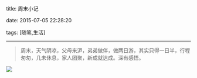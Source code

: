  title: 周末小记
 
 date: 2015-07-05 22:28:20
 
 tags: [随笔,生活] 

---

> 周末，天气阴凉，父母来沪，弟弟做伴，做两日游，其实只得一日半，行程匆匆，几未休息，家人团聚，新成就达成。深有感悟。



<!--more-->



![](http://ww2.sinaimg.cn/large/65c8b1c5jw1eu2prpcgzwj20f10qowfg.jpg)